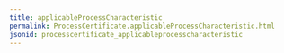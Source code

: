 ```yaml
---
title: applicableProcessCharacteristic
permalink: ProcessCertificate.applicableProcessCharacteristic.html
jsonid: processcertificate_applicableprocesscharacteristic
---
```

